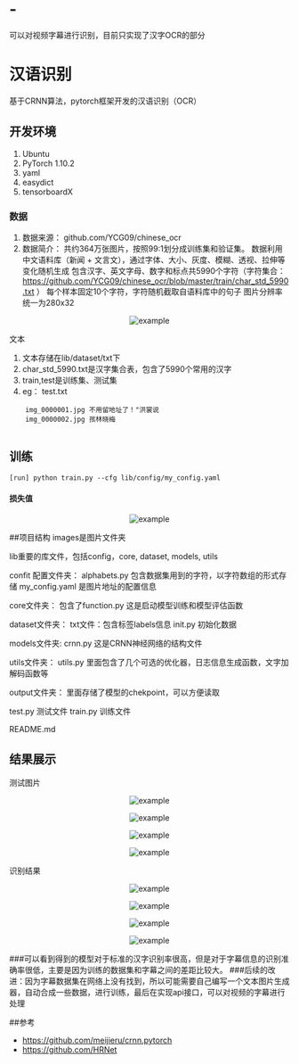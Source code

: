 # -
可以对视频字幕进行识别，目前只实现了汉字OCR的部分

# 汉语识别

基于CRNN算法，pytorch框架开发的汉语识别（OCR）




## 开发环境
1. Ubuntu
2. PyTorch 1.10.2 
3. yaml
4. easydict
5. tensorboardX

### 数据

1. 数据来源：
github.com/YCG09/chinese_ocr
2. 数据简介：
共约364万张图片，按照99:1划分成训练集和验证集。
数据利用中文语料库（新闻 + 文言文），通过字体、大小、灰度、模糊、透视、拉伸等变化随机生成
包含汉字、英文字母、数字和标点共5990个字符（字符集合：https://github.com/YCG09/chinese_ocr/blob/master/train/char_std_5990.txt ）
每个样本固定10个字符，字符随机截取自语料库中的句子
图片分辨率统一为280x32

<p align='center'>
<img src='images/show.png' title='example' style='max-width:600px'></img>
</p>
 
文本
1. 文本存储在lib/dataset/txt下
2. char_std_5990.txt是汉字集合表，包含了5990个常用的汉字
3. train,test是训练集、测试集
4. eg： test.txt
```
    img_0000001.jpg 不用留地址了！"洪裳说
    img_0000002.jpg 孩林晓梅
    
```

## 训练
```angular2html
[run] python train.py --cfg lib/config/my_config.yaml

```
#### 损失值
<p align='center'>
<img src='images/train_loss.png' title='example' style='max-width:600px'></img>
</p>

##项目结构
images是图片文件夹

lib重要的库文件，包括config，core, dataset, models, utils

confit 配置文件夹：
alphabets.py 包含数据集用到的字符，以字符数组的形式存储 
my_config.yaml 是图片地址的配置信息

core文件夹：
包含了function.py 这是启动模型训练和模型评估函数

dataset文件夹：
txt文件：包含标签labels信息
init.py 初始化数据

models文件夹:
crnn.py 这是CRNN神经网络的结构文件

utils文件夹：
utils.py 里面包含了几个可选的优化器，日志信息生成函数，文字加解码函数等

output文件夹：
里面存储了模型的chekpoint，可以方便读取

test.py  测试文件
train.py 训练文件

README.md

## 结果展示
测试图片
<p align='center'>
<img src='images/test1.png' title='example' style='max-width:600px'></img>
</p>
<p align='center'>
<img src='images/test2.png' title='example' style='max-width:600px'></img>
</p>
<p align='center'>
<img src='images/test3.png' title='example' style='max-width:600px'></img>
</p>
<p align='center'>
<img src='images/test4.png' title='example' style='max-width:600px'></img>
</p>
识别结果
<p align='center'>
<img src='images/ans1.png' title='example' style='max-width:600px'></img>
</p>

<p align='center'>
<img src='images/ans2.png' title='example' style='max-width:600px'></img>
</p>

<p align='center'>
<img src='images/ans3.png' title='example' style='max-width:600px'></img>
</p>

<p align='center'>
<img src='images/ans4.png' title='example' style='max-width:600px'></img>
</p>

###可以看到得到的模型对于标准的汉字识别率很高，但是对于字幕信息的识别准确率很低，主要是因为训练的数据集和字幕之间的差距比较大。
###后续的改进：因为字幕数据集在网络上没有找到，所以可能需要自己编写一个文本图片生成器，自动合成一些数据，进行训练，最后在实现api接口，可以对视频的字幕进行处理


##参考
- https://github.com/meijieru/crnn.pytorch
- https://github.com/HRNet




